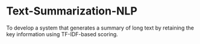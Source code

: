 # Text-Summarization-NLP
To develop a system that generates a summary of long text by retaining the key information using TF-IDF-based scoring.
